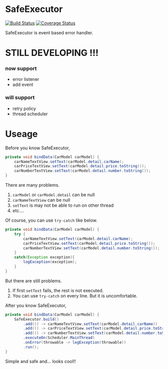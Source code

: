 # SafeExecutor
[![Build Status](https://travis-ci.org/JSpiner/SafeExecutor.svg?branch=master)](https://travis-ci.org/JSpiner/SafeExecutor) [![Coverage Status](https://coveralls.io/repos/github/JSpiner/SafeExecutor/badge.svg?branch=master)](https://coveralls.io/github/JSpiner/SafeExecutor?branch=master)

SafeExecutor is event based error handler.

# STILL DEVELOPING !!!
### now support
- error listener
- add event

### will support
- retry policy
- thread scheduler

# Useage

Before you know SafeExecutor,

```java
private void bindData(CarModel carModel) {
    carNameTextView.setText(carModel.detail.carName);
    carPriceTextView.setText(carModel.detail.price.toString());
    carNumberTextView.setText(carModel.detail.number.toString());
}
```

There are many problems.
1. `carModel` or `carModel.detail` can be null
2. `carNameTextView` can be null
3. `setText` is may not be able to run on other thread
4. etc....

Of course, you can use `try-catch` like below.

```java
private void bindData(CarModel carModel) {
    try {
        carNameTextView.setText(carModel.detail.carName);
        carPriceTextView.setText(carModel.detail.price.toString());
        carNumberTextView.setText(carModel.detail.number.toString());   
    }
    catch(Exception exception){
        logException(exception);
    }
}
```

But there are still problems.
1. If first `setText` fails, the rest is not executed.
2. You can use `try-catch` on every line. But it is uncomfortable.

After you know SafeExecutor,
```java
private void bindData(CarModel carModel) {
    SafeExecutor.build()
        .add(() -> carNameTextView.setText(carModel.detail.carName))
        .add(() -> carPriceTextView.setText(carModel.detail.price.toString()))
        .add(() -> carNumberTextView.setText(carModel.detail.number.toString()))
        .executeOn(Scheduler.MainThread)
        .onError(throwable -> logException(throwable))
        .run();
}
```
Simple and safe and... looks cool!!

